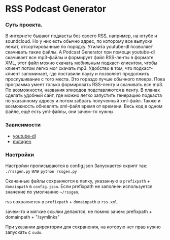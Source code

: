# RSS Podcast Generator

### Суть проекта.

В интернете бывают подкасты без своего RSS, например, на ютубе и soundcloud. Но у них есть обычно адрес, по которому все выпуски лежат, отсортированные по порядку. Утилита youtube-dl позволяет скачивать такие файлы. А Podcast Generator при помощи youtube-dl скачивает все mp3-файлы и формирует файл RSS-ленты в формате XML, этот файл можно скачать мобильным подкаст-клиентом, чтобы клиент потом легко мог скачать mp3. Удобство в том, что подкаст-клиент запоминает, где поставили паузу и позволяет продолжить прослушивание с того места. Это гораздо лучше обычного плеера.
Пока программа умеет только формировать RSS-ленту и скачивать все mp3. По возможности, названия эпизодов подставляются в ленту.
В планах сделать удобный сайт, где можно легко запустить генерацию подкаста по указанному адресу и потом забрать полученный xml-файл. Также и возможность обновлять xml-файл время от времени.
Весь код в одном файле, ещё есть yml-файлы, они зачем-то нужны.

### Зависимости
  - [youtube-dl](http://rg3.github.io/youtube-dl/)
  - [mutagen](https://pypi.python.org/pypi/mutagen)

### Настройки

Настройки прописываются в config.json
Запускается скрипт так: `./rssgen.py` или `python rssgen.py`

Скачанные файлы сохраняются в папку, указанную в `prefixpath` + `domainpath` в `config.json`.
Если prefixpath не заполнен используется значение по умолчанию `~/rssgen`.

rss сохраняется в `prefixpath` + `domainpath` в `rss.xml`.

зачем-то и мягкие ссылки делаются, не помню зачем:
prefixpath + domainpath + "/symlinks"

При указании директории для сохранения, на которую нет прав нужно запускать с `sudo`.

